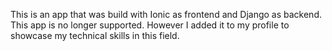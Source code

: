 This is an app that was build with Ionic as frontend and Django as backend. This app is no longer supported. However I added it to my profile to showcase my technical skills in this field.
